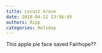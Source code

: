 ```yaml
---
title: Locust Grove
date: 2018-04-12 13:56:49
authors: Ripp
categories: Holiday
---
```


 This apple pie face saved Fairhope??
